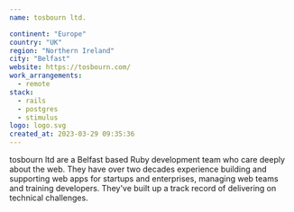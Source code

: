 ```yaml
---
name: tosbourn ltd.

continent: "Europe"
country: "UK"
region: "Northern Ireland"
city: "Belfast"
website: https://tosbourn.com/
work_arrangements:
  - remote
stack:
  - rails
  - postgres
  - stimulus
logo: logo.svg
created_at: 2023-03-29 09:35:36
---
```


tosbourn ltd are a Belfast based Ruby development team who care deeply about the web. They have over two decades experience building and supporting web apps for startups and enterprises, managing web teams and training developers. They've built up a track record of delivering on technical challenges.
